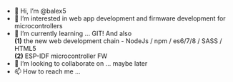 - 👋 Hi, I’m @balex5
- 👀 I’m interested in web app development and firmware development for microcontrollers
- 🌱 I’m currently learning ... GIT! And also  
  **(1)** the new web development chain - NodeJs / npm / es6/7/8 / SASS / HTML5  
  **(2)** ESP-IDF microcontroller FW
- 💞️ I’m looking to collaborate on ... maybe later
- 📫 How to reach me ...

<!---
balex5/balex5 is a ✨ special ✨ repository because its `README.md` (this file) appears on your GitHub profile.
You can click the Preview link to take a look at your changes.
--->
